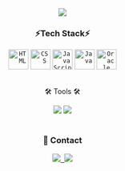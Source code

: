 <div align="center">
	<img src="https://capsule-render.vercel.app/api?type=waving&color=000000&height=200&section=header&text=Lee%20Github!&fontSize=60&fontColor=ffffff" />	
</div>


<h3 align="center"> ⚡️Tech Stack⚡️</h3>

<div align="center">
	<code><img width="40" src="https://raw.githubusercontent.com/marwin1991/profile-technology-icons/refs/heads/main/icons/html.png" alt="HTML" title="HTML"/></code>
	<code><img width="40" src="https://raw.githubusercontent.com/marwin1991/profile-technology-icons/refs/heads/main/icons/css.png" alt="CSS" title="CSS"/></code>
	<code><img width="40" src="https://raw.githubusercontent.com/marwin1991/profile-technology-icons/refs/heads/main/icons/javascript.png" alt="JavaScript" title="JavaScript"/></code>
	<code><img width="40" src="https://raw.githubusercontent.com/marwin1991/profile-technology-icons/refs/heads/main/icons/java.png" alt="Java" title="Java"/></code>
	<code><img width="40" src="https://raw.githubusercontent.com/marwin1991/profile-technology-icons/refs/heads/main/icons/oracle.png" alt="Oracle" title="Oracle"/></code>
</div>
<br>
<div align=center>
	<p>🛠 Tools 🛠</p>
</div>
<div align=center>
	<img src="https://img.shields.io/badge/Eclipse%20IDE-2C2255?style=flat&logo=EclipseIDE&logoColor=white" />
	<img src="https://img.shields.io/badge/Visual%20Studio%20Code-007ACC?style=flat&logo=VisualStudioCode&logoColor=white" />
</div>
<br>
<h3 align="center">📝 Contact </h3>
<div align="center">
<a href="https://velog.io/@uu4567879/posts">
    <img src="https://img.shields.io/badge/Velog-1EBC8F?style=for-the-badge&logo=velog&logoColor=white" />&nbsp;
</a>
<a href="https://gentle-snowboard-1c6.notion.site/Yermi-5e8c65dba4df4ab09e83665cf2ee001d">
    <img src="https://img.shields.io/badge/Notion-000000?style=for-the-badge&logo=notion&logoColor=white" />
</a>

</div>

